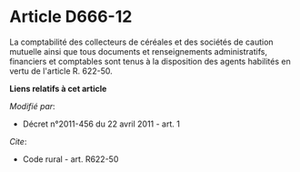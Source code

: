 # Article D666-12

La comptabilité des collecteurs de céréales et des sociétés de caution mutuelle ainsi que tous documents et renseignements
administratifs, financiers et comptables sont tenus à la disposition des agents habilités en vertu de l'article R. 622-50.

**Liens relatifs à cet article**

_Modifié par_:

  - Décret n°2011-456 du 22 avril 2011 - art. 1

_Cite_:

  - Code rural - art. R622-50
